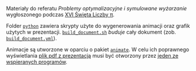 Materiały do referatu _Problemy optymalizacyjne i symulowane wyżarzanie_ wygłoszonego podczas [XVI Święta Liczby &pi;](https://us.edu.pl/wydzial/wnst/wspolpraca/szkoly/swieto-liczby-pi/).

Folder [`python`](./python) zawiera skrypty użyte do wygenerowania animacji oraz grafik użytych w prezentacji.
[`build_document.sh`](build_document.sh) _buduje_ cały dokument (zob. [`build_document.yml`](.github/workflows/build_document.yml)).

Animacje są utworzone w oparciu o pakiet [`animate`](https://ctan.org/pkg/animate).
W celu ich poprawnego wyświetlania [plik pdf z prezentacją](./generated/pi2022.pdf) musi być otworzony przez [jeden ze wspieranych programów](https://gitlab.com/agrahn/animate#requirements).
